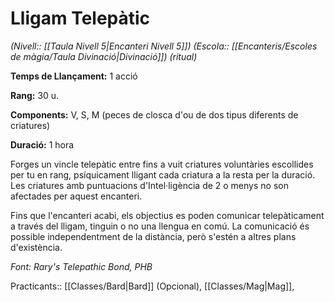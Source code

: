 # Lligam Telepàtic

*(Nivell:: [[Taula Nivell 5|Encanteri Nivell 5]]) (Escola:: [[Encanteris/Escoles de màgia/Taula Divinació|Divinació]]) (ritual)*

**Temps de Llançament:** 1 acció

**Rang:** 30 u.

**Components:** V, S, M (peces de closca d'ou de dos tipus diferents de criatures)

**Duració:** 1 hora

Forges un vincle telepàtic entre fins a vuit criatures voluntàries escollides per tu en rang, psíquicament lligant cada criatura a la resta per la duració. Les criatures amb puntuacions d'Intel·ligència de 2 o menys no son afectades per aquest encanteri.

Fins que l'encanteri acabi, els objectius es poden comunicar telepàticament a través del lligam, tinguin o no una llengua en comú. La comunicació és possible independentment de la distància, però s'estén a altres plans d'existència.


*Font: Rary's Telepathic Bond, PHB*



Practicants:: [[Classes/Bard|Bard]] (Opcional), [[Classes/Mag|Mag]],